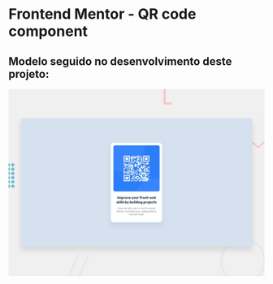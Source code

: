 # Frontend Mentor - QR code component

## Modelo seguido no desenvolvimento deste projeto:

![Design preview for the QR code component coding challenge](./design/desktop-preview.jpg)


